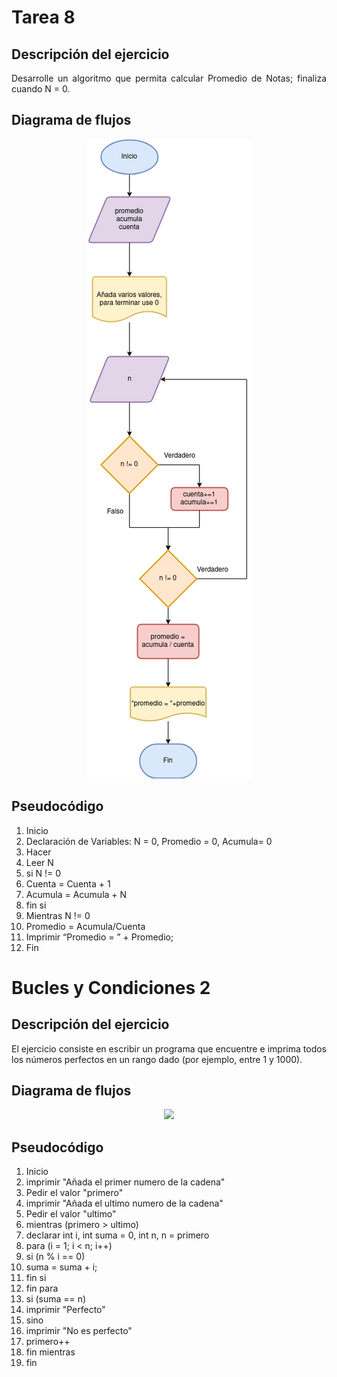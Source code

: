 <div align="justify">


# Tarea 8 <a name="tarea8"></a>

## Descripción del ejercicio

Desarrolle un algoritmo que permita calcular Promedio de Notas; finaliza cuando N = 0.

## Diagrama de flujos

<div align="center">
    <img src="images/Bucles_Y_Condiciones_1.png"/> 
</div>

## Pseudocódigo

1. Inicio
2. Declaración de Variables:
N = 0, Promedio = 0, Acumula= 0
3. Hacer
4. Leer N
5. si N != 0
6. Cuenta = Cuenta + 1
7. Acumula = Acumula + N
8. fin si
9. Mientras N != 0
10. Promedio = Acumula/Cuenta
11. Imprimir “Promedio = ” + Promedio;
12. Fin


</div>

<div align="justify">


# Bucles y Condiciones 2

## Descripción del ejercicio

El ejercicio consiste en escribir un programa que encuentre e imprima todos los números perfectos en un rango dado (por ejemplo, entre 1 y 1000).

## Diagrama de flujos

<div align="center">
    <img src="images/Bucles_Y_Condiciones_2.png"/> 
</div>

## Pseudocódigo

1. Inicio
2. imprimir "Añada el primer numero de la cadena"
3. Pedir el valor "primero"
4. imprimir "Añada el ultimo numero de la cadena"
5. Pedir el valor "ultimo"
6. mientras (primero > ultimo)
7. declarar int i, int suma = 0, int n, n = primero
8. para (i = 1; i < n; i++)
9. si (n % i == 0)
10. suma = suma + i;
11. fin si
12. fin para
13. si (suma == n)
14. imprimir "Perfecto"
15. sino
16. imprimir "No es perfecto"
17. primero++
18. fin mientras
19. fin

</div>
